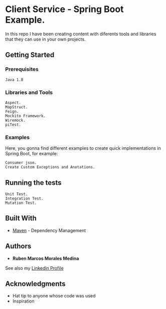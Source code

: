 # Client Service - Spring Boot Example.

In this repo I have been creating content with diferents tools and libraries that they can use in your own projects.

## Getting Started

### Prerequisites

```
Java 1.8
```

### Libraries and Tools

```
Aspect.
MapStruct.
Feign.
Mockito Framework.
Wiremock.
piTest.
```

### Examples

Here, you gonna find different examples to create quick implementations in Spring Boot, for example:

```
Consumer json.
Create Custom Exceptions and Anotations.
```

## Running the tests

```
Unit Test.
Integration Test.
Mutation Test.
```


## Built With

* [Maven](https://maven.apache.org/) - Dependency Management

## Authors

* **Ruben Marcos Morales Medina** 

See also my [Linkedin Profile](https://www.linkedin.com/in/rubenmarcosmoralesmedina/)

## Acknowledgments

* Hat tip to anyone whose code was used
* Inspiration
